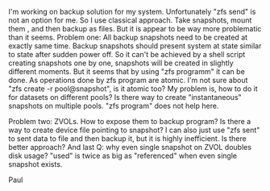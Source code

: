I'm working on backup solution for my system. Unfortunately "zfs send" is not an option for me. So I use classical approach. Take snapshots, mount them , and then backup as files. But it is appear to be way more problematic than it seems. 
Problem one: All backup snapshots need to be created at exactly same time. Backup snapshots should present system at state similar to state after sudden power off. So it can't be achieved by a shell script creating snapshots one by one, snapshots will be created in slightly different moments.  But it seems that by using "zfs programm" it can be done. As operations done by zfs program are atomic.  I'm not sure about "zfs create -r pool@snapshot", is it atomic too? My problem is, how to do it for datasets on different pools? Is there way to create "instantaneous" snapshots on multiple pools. "zfs program" does not help here.

Problem two: ZVOLs. How to expose them to backup program?  Is there a way to create device file pointing to snapshot? I can also just use "zfs sent" to sent data to file and then backup it, but it is highly inefficient. Is there better approach?  And last Q: why even single snapshot on ZVOL doubles disk usage? "used" is twice as big as "referenced" when even single snapshot exists.  

Paul
